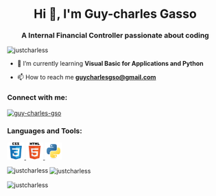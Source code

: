 <h1 align="center">Hi 👋, I'm Guy-charles Gasso</h1>
<h3 align="center">A Internal Financial Controller passionate about coding</h3>

<p align="left"> <img src="https://komarev.com/ghpvc/?username=justcharless&label=Profile%20views&color=0e75b6&style=flat" alt="justcharless" /> </p>

- 🌱 I’m currently learning **Visual Basic for Applications and Python**

- 📫 How to reach me **guycharlesgso@gmail.com**

<h3 align="left">Connect with me:</h3>
<p align="left">
<a href="https://linkedin.com/in/guy-charles-gso" target="blank"><img align="center" src="https://raw.githubusercontent.com/rahuldkjain/github-profile-readme-generator/master/src/images/icons/Social/linked-in-alt.svg" alt="guy-charles-gso" height="30" width="40" /></a>
</p>

<h3 align="left">Languages and Tools:</h3>
<p align="left"> <a href="https://www.w3schools.com/css/" target="_blank" rel="noreferrer"> <img src="https://raw.githubusercontent.com/devicons/devicon/master/icons/css3/css3-original-wordmark.svg" alt="css3" width="40" height="40"/> </a> <a href="https://www.w3.org/html/" target="_blank" rel="noreferrer"> <img src="https://raw.githubusercontent.com/devicons/devicon/master/icons/html5/html5-original-wordmark.svg" alt="html5" width="40" height="40"/> </a> <a href="https://www.python.org" target="_blank" rel="noreferrer"> <img src="https://raw.githubusercontent.com/devicons/devicon/master/icons/python/python-original.svg" alt="python" width="40" height="40"/> </a> </p>

<p><img align="left" src="https://github-readme-stats.vercel.app/api/top-langs?username=justcharless&show_icons=true&locale=en&layout=compact" alt="justcharless" /></p>

<p>&nbsp;<img align="center" src="https://github-readme-stats.vercel.app/api?username=justcharless&show_icons=true&locale=en" alt="justcharless" /></p>

<p><img align="center" src="https://github-readme-streak-stats.herokuapp.com/?user=justcharless&" alt="justcharless" /></p>
